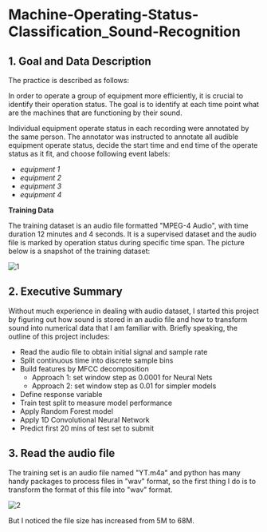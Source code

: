 # Machine-Operating-Status-Classification_Sound-Recognition
## 1. Goal and Data Description

The practice is described as follows:

In order to operate a group of equipment more efficiently, it is crucial to identify their operation status. The goal is to identify at each time point what are the machines that
are functioning by their sound.

Individual equipment operate status in each recording were annotated by the same person. The annotator was instructed to annotate
all audible equipment operate status, decide the start time and end time of the operate status as it fit, and choose following event labels:

* *equipment 1*
* *equipment 2*
* *equipment 3*
* *equipment 4*

**Training Data**

The training dataset is an audio file formatted "MPEG-4 Audio", with time duration 12 minutes and 4 seconds. It is a supervised dataset and the audio file is 
marked by operation status during specific time span. The picture below is a snapshot of the training dataset:

![1](https://user-images.githubusercontent.com/38633055/41045726-80f596a2-6998-11e8-94f3-f3939683d4a7.PNG)

## 2. Executive Summary

Without much experience in dealing with audio dataset, I started this project by figuring out how sound is stored in an audio file and how to transform sound into numerical data that I am 
familiar with. Briefly speaking, the outline of this project includes:

* Read the audio file to obtain initial signal and sample rate
* Split continuous time into discrete sample bins
* Build features by MFCC decomposition
  * Approach 1: set window step as 0.0001 for Neural Nets
  * Approach 2: set window step as 0.01 for simpler models
* Define response variable
* Train test split to measure model performance
* Apply Random Forest model
* Apply 1D Convolutional Neural Network
* Predict first 20 mins of test set to submit 

## 3. Read the audio file

The training set is an audio file named "YT.m4a" and python has many handy packages to process files in "wav" format, so the first thing I do is to
transform the format of this file into "wav" format.

![2](https://user-images.githubusercontent.com/38633055/41050706-b0035320-69a3-11e8-89aa-79f2e21a42c4.PNG)

But I noticed the file size has increased from 5M to 68M.









 


